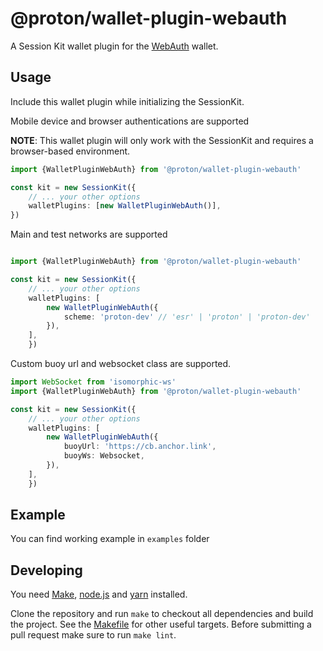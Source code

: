 # @proton/wallet-plugin-webauth

A Session Kit wallet plugin for the [WebAuth](https://xprnetwork.org/wallet) wallet.

## Usage

Include this wallet plugin while initializing the SessionKit.

Mobile device and browser authentications are supported

**NOTE**: This wallet plugin will only work with the SessionKit and requires a browser-based environment.

```ts
import {WalletPluginWebAuth} from '@proton/wallet-plugin-webauth'

const kit = new SessionKit({
    // ... your other options
    walletPlugins: [new WalletPluginWebAuth()],
})
```

Main and test networks are supported

```ts

import {WalletPluginWebAuth} from '@proton/wallet-plugin-webauth'

const kit = new SessionKit({
    // ... your other options
    walletPlugins: [
        new WalletPluginWebAuth({
            scheme: 'proton-dev' // 'esr' | 'proton' | 'proton-dev'
        }),
    ],
    })
```

Custom buoy url and websocket class are supported.

```ts
import WebSocket from 'isomorphic-ws'
import {WalletPluginWebAuth} from '@proton/wallet-plugin-webauth'

const kit = new SessionKit({
    // ... your other options
    walletPlugins: [
        new WalletPluginWebAuth({
            buoyUrl: 'https://cb.anchor.link',
            buoyWs: Websocket,
        }),
    ],
    })
```

## Example

You can find working example in `examples` folder

## Developing

You need [Make](https://www.gnu.org/software/make/), [node.js](https://nodejs.org/en/) and [yarn](https://classic.yarnpkg.com/en/docs/install) installed.

Clone the repository and run `make` to checkout all dependencies and build the project. See the [Makefile](./Makefile) for other useful targets. Before submitting a pull request make sure to run `make lint`.
